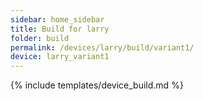 ```yaml
---
sidebar: home_sidebar
title: Build for larry
folder: build
permalink: /devices/larry/build/variant1/
device: larry_variant1
---
```

{% include templates/device_build.md %}
